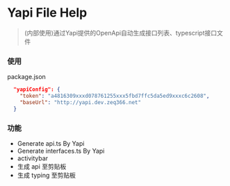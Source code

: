 # Yapi File Help

> (内部使用)通过Yapi提供的OpenApi自动生成接口列表、typescript接口文件 

### 使用

package.json
```json
  "yapiConfig": {
    "token": "a4816309xxxd078761255xxx5fbd7ffc5da5ed9xxxc6c2608",
    "baseUrl": "http://yapi.dev.zeq366.net"
  }
```

### 功能

- Generate api.ts By Yapi
- Generate interfaces.ts By Yapi
- activitybar 
- 生成 api 至剪贴板
- 生成 typing 至剪贴板